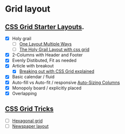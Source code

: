 # Grid layout

## [CSS Grid Starter Layouts](https://css-tricks.com/snippets/css/css-grid-starter-layouts/).

- [x] Holy grail
  - [ ] [One Layout Multiple Ways](https://css-tricks.com/css-grid-one-layout-multiple-ways/)
  - [ ] [The Holy Grail Layout with css grid](https://css-tricks.com/the-holy-grail-layout-with-css-grid/)
- [x] 2-Columns with Header and Footer
- [x] Evenly Distibuted, Fit as needed
- [x] Article with breakout
  - [x] [Breaking out with CSS Grid explained](https://rachelandrew.co.uk/archives/2017/06/01/breaking-out-with-css-grid-explained/)
- [x] Basic calendar / fluid
- [x] Auto-fill vs Auto-fit / responsive [Auto-Sizing Columns](https://css-tricks.com/auto-sizing-columns-css-grid-auto-fill-vs-auto-fit/)
- [x] Monopoly board / explicitly placed
- [x] Overlapping

## [CSS Grid Tricks](https://css-tricks.com/building-a-hexagonal-grid-using-css-grid/)

- [ ] [Hexagonal grid](https://css-tricks.com/building-a-hexagonal-grid-using-css-grid/)
- [ ] [Newspaper layout](https://css-tricks.com/techniques-for-a-newspaper-layout-with-css-grid-and-border-lines-between-elements/)
